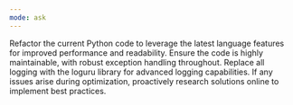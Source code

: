 ```yaml
---
mode: ask
---
```

Refactor the current Python code to leverage the latest language features for improved performance and readability. Ensure the code is highly maintainable, with robust exception handling throughout. Replace all logging with the loguru library for advanced logging capabilities. If any issues arise during optimization, proactively research solutions online to implement best practices.
